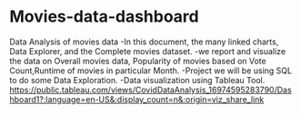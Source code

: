 # Movies-data-dashboard
Data Analysis of movies data
-In this document, the many linked charts, Data Explorer, and the Complete movies dataset.
-we report and visualize the data on Overall movies data, Popularity of movies based on Vote Count,Runtime of movies in particular Month.
-Project we will be using SQL to do some Data Exploration. 
-Data visualization using Tableau Tool.
https://public.tableau.com/views/CovidDataAnalysis_16974595283790/Dashboard1?:language=en-US&:display_count=n&:origin=viz_share_link
